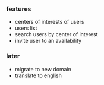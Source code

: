 ### features

- centers of interests of users
- users list
- search users by center of interest
- invite user to an availability

### later

- migrate to new domain
- translate to english
